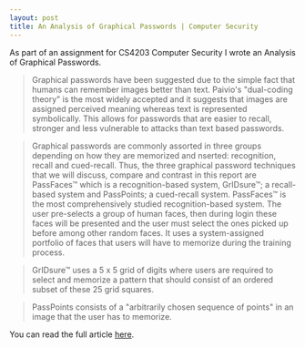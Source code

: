 ```yaml
---
layout: post
title: An Analysis of Graphical Passwords | Computer Security
---
```


As part of an assignment for CS4203 Computer Security I wrote an Analysis of Graphical Passwords.

> Graphical passwords have been suggested due to the simple fact that humans can remember images better than text. Paivio's "dual-coding theory" is the most widely accepted and it suggests that images are assigned perceived meaning whereas text is represented symbolically. This allows for passwords that are easier to recall, stronger and less vulnerable to attacks than text based passwords.

> Graphical passwords are commonly assorted in three groups depending on how they are memorized and nserted: recognition, recall and cued-recall. Thus, the three graphical password techniques that we will discuss, compare and contrast in this report are PassFaces™ which is a recognition-based system, GrIDsure™; a recall-based system and PassPoints; a cued-recall system. PassFaces™ is the most comprehensively studied recognition-based system. The user pre-selects a group of human faces, then during login these faces will be presented and the user must select the ones picked up before among other random faces. It uses a system-assigned portfolio of faces that users will have to memorize during the training process.

>GrIDsure™ uses a 5 x 5 grid of digits where users are required to select and memorize a pattern that should consist of an ordered subset of these 25 grid squares.

>PassPoints consists of a "arbitrarily chosen sequence of points" in an image that the user has to memorize.

You can read the full article [here](/assets/articles/an-analysis-of-graphical-passwords-computer-security.pdf).